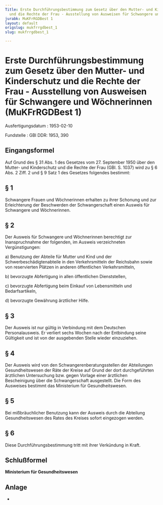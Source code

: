```yaml
---
Title: Erste Durchführungsbestimmung zum Gesetz über den Mutter- und Kinderschutz
  und die Rechte der Frau - Ausstellung von Ausweisen für Schwangere und Wöchnerinnen
jurabk: MuKFrRGDBest 1
layout: default
origslug: mukfrrgdbest_1
slug: mukfrrgdbest_1

---
```


# Erste Durchführungsbestimmung zum Gesetz über den Mutter- und Kinderschutz und die Rechte der Frau - Ausstellung von Ausweisen für Schwangere und Wöchnerinnen (MuKFrRGDBest 1)

Ausfertigungsdatum
:   1953-02-10

Fundstelle
:   GBl DDR: 1953, 390

## Eingangsformel

Auf Grund des § 31 Abs. 1 des Gesetzes vom 27. September 1950 über den
Mutter- und Kinderschutz und die Rechte der Frau (GBl. S. 1037) wird
zu § 6 Abs. 2 Ziff. 2 und § 9 Satz 1 des Gesetzes folgendes bestimmt:

## § 1

Schwangere Frauen und Wöchnerinnen erhalten zu ihrer Schonung und zur
Erleichterung der Beschwerden der Schwangerschaft einen Ausweis für
Schwangere und Wöchnerinnen.

## § 2

Der Ausweis für Schwangere und Wöchnerinnen berechtigt zur
Inanspruchnahme der folgenden, im Ausweis verzeichneten
Vergünstigungen:

a)  Benutzung der Abteile für Mutter und Kind und der
    Schwerbeschädigtenabteile in den Verkehrsmitteln der Reichsbahn sowie
    von reservierten Plätzen in anderen öffentlichen Verkehrsmitteln,


b)  bevorzugte Abfertigung in allen öffentlichen Dienststellen,


c)  bevorzugte Abfertigung beim Einkauf von Lebensmitteln und
    Bedarfsartikeln,


d)  bevorzugte Gewährung ärztlicher Hilfe.

## § 3

Der Ausweis ist nur gültig in Verbindung mit dem Deutschen
Personalausweis. Er verliert sechs Wochen nach der Entbindung seine
Gültigkeit und ist von der ausgebenden Stelle wieder einzuziehen.

## § 4

Der Ausweis wird von den Schwangerenberatungsstellen der Abteilungen
Gesundheitswesen der Räte der Kreise auf Grund der dort durchgeführten
ärztlichen Untersuchung bzw. gegen Vorlage einer ärztlichen
Bescheinigung über die Schwangerschaft ausgestellt. Die Form des
Ausweises bestimmt das Ministerium für Gesundheitswesen.

## § 5

Bei mißbräuchlicher Benutzung kann der Ausweis durch die Abteilung
Gesundheitswesen des Rates des Kreises sofort eingezogen werden.

## § 6

Diese Durchführungsbestimmung tritt mit ihrer Verkündung in Kraft.

## Schlußformel

**Ministerium für Gesundheitswesen**

## Anlage

-

